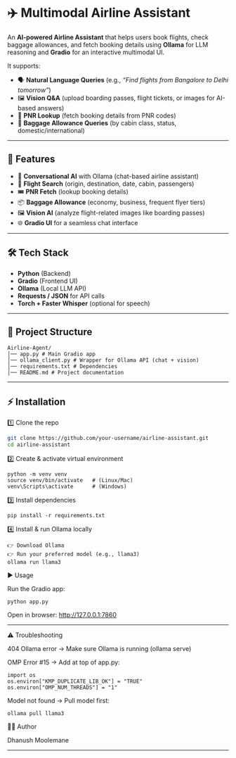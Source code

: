 # ✈️ Multimodal Airline Assistant  

An **AI-powered Airline Assistant** that helps users book flights, check baggage allowances, and fetch booking details using **Ollama** for LLM reasoning and **Gradio** for an interactive multimodal UI.  

It supports:  
- 🗣️ **Natural Language Queries** (e.g., *“Find flights from Bangalore to Delhi tomorrow”*)  
- 🖼️ **Vision Q&A** (upload boarding passes, flight tickets, or images for AI-based answers)  
- 🧾 **PNR Lookup** (fetch booking details from PNR codes)  
- 🎒 **Baggage Allowance Queries** (by cabin class, status, domestic/international)  

---

## 🚀 Features  
- 💬 **Conversational AI** with Ollama (chat-based airline assistant)  
- 🛫 **Flight Search** (origin, destination, date, cabin, passengers)  
- 🎟 **PNR Fetch** (lookup booking details)  
- 📦 **Baggage Allowance** (economy, business, frequent flyer tiers)  
- 🖼️ **Vision AI** (analyze flight-related images like boarding passes)  
- 🌐 **Gradio UI** for a seamless chat interface  

---

## 🛠️ Tech Stack  
- **Python** (Backend)  
- **Gradio** (Frontend UI)  
- **Ollama** (Local LLM API)  
- **Requests / JSON** for API calls  
- **Torch + Faster Whisper** (optional for speech)  

---
## 📂 Project Structure  
```
Airline-Agent/
│── app.py # Main Gradio app
│── ollama_client.py # Wrapper for Ollama API (chat + vision)
│── requirements.txt # Dependencies
│── README.md # Project documentation
```

---

## ⚡ Installation  

1️⃣ Clone the repo  
```bash
git clone https://github.com/your-username/airline-assistant.git
cd airline-assistant
```
2️⃣ Create & activate virtual environment
```
python -m venv venv
source venv/bin/activate   # (Linux/Mac)
venv\Scripts\activate      # (Windows)
```
3️⃣ Install dependencies
```
pip install -r requirements.txt
```
4️⃣ Install & run Ollama locally
```
👉 Download Ollama
👉 Run your preferred model (e.g., llama3)
ollama run llama3
```
▶️ Usage

Run the Gradio app:
```
python app.py
```
Open in browser: http://127.0.0.1:7860

---

⚠️ Troubleshooting

404 Ollama error → Make sure Ollama is running (ollama serve)

OMP Error #15 → Add at top of app.py:
```
import os
os.environ["KMP_DUPLICATE_LIB_OK"] = "TRUE"
os.environ["OMP_NUM_THREADS"] = "1"
```

Model not found → Pull model first:
```
ollama pull llama3
```

👨‍💻 Author

Dhanush Moolemane 

---
